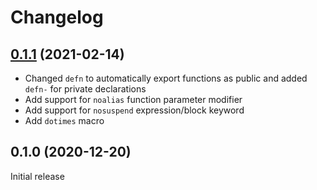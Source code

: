 # Changelog

## [0.1.1](https://github.com/dundalek/liz/compare/v0.1.0...v0.1.1) (2021-02-14)

- Changed `defn` to automatically export functions as public and added `defn-` for private declarations
- Add support for `noalias` function parameter modifier
- Add support for `nosuspend` expression/block keyword
- Add `dotimes` macro

## 0.1.0 (2020-12-20)

Initial release
